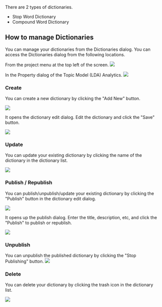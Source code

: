 
There are 2 types of dictionaries. 

* Stop Word Dictionary
* Compound Word Dictionary


## How to manage Dictionaries


You can manage your dictionaries from the Dictionaries dialog. You can access the Dictionaries dialog from the following locations.

From the project menu at the top left of the screen.
![](images/dictionary2.png)

In the Property dialog of the Topic Model (LDA) Analytics.
![](images/dictionary1.png)




### Create

You can create a new dictionary by clicking the "Add New" button.

![](images/dictionary_create1.png)


It opens the dictionary edit dialog. Edit the dictionary and click the "Save" button.

![](images/dictionary_create2.png)


### Update 

You can update your existing dictionary by clicking the name of the dictionary in the dictionary list. 

![](images/dictionary_update1.png)
### Publish / Republish 

You can publish/unpublish/update your existing dictionary by clicking the "Publish" button in the dictionary edit dialog. 

![](images/dictionary_publish2.png)

It opens up the publish dialog. Enter the title, description, etc, and click the "Publish" to publish or republish. 

![](images/dictionary_publish1.png)

### Unpublish
You can unpublish the published dictionary by clicking the "Stop Publishing" button.
![](images/dictionary_publish3.png)

### Delete

You can delete your dictionary by clicking the trash icon in the dictionary list. 

![](images/dictionary_delete1.png)

